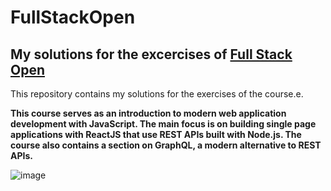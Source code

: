 # FullStackOpen
## My solutions for the excercises of [Full Stack Open](https://fullstackopen.com/en/)

This repository contains my solutions for the exercises of the course.e.

**This course serves as an introduction to modern web application development with JavaScript. The main focus is on building single page applications with ReactJS that use REST APIs built with Node.js. The course also contains a section on GraphQL, a modern alternative to REST APIs.**

![image](https://github.com/petalzx/FullStackOpen/assets/96787012/d464bde7-a968-4768-ba2b-6505959f8930)


